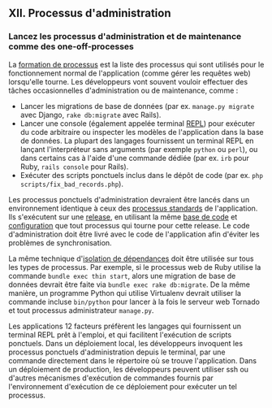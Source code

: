 ## XII. Processus d'administration
### Lancez les processus d'administration et de maintenance comme des one-off-processes

La [formation de processus](./concurrency) est la liste des processus qui sont utilisés pour le fonctionnement normal de l'application (comme gérer les requêtes web) lorsqu'elle tourne. Les développeurs vont souvent vouloir effectuer des tâches occasionnelles d'administration ou de maintenance, comme :

* Lancer les migrations de base de données (par ex. `manage.py migrate` avec Django, `rake db:migrate` avec Rails).
* Lancer une console (également appelée terminal [REPL](https://en.wikipedia.org/wiki/Read-eval-print_loop)) pour exécuter du code arbitraire ou inspecter les modèles de l'application dans la base de données. La plupart des langages fournissent un terminal REPL en lançant l'interpréteur sans arguments (par exemple `python` ou `perl`), ou dans certains cas à l'aide d'une commande dédiée (par ex. `irb` pour Ruby, `rails console` pour Rails).
* Exécuter des scripts ponctuels inclus dans le dépôt de code (par ex. `php scripts/fix_bad_records.php`).

Les processus ponctuels d'administration devraient être lancés dans un environnement identique à ceux des [processus standards](./processes) de l'application. Ils s'exécutent sur une [release](./build-release-run), en utilisant la même [base de code](./codebase) et [configuration](./config) que tout processus qui tourne pour cette release. Le code d'administration doit être livré avec le code de l'application afin d'éviter les problèmes de synchronisation.

La même technique d'[isolation de dépendances](./dependencies) doit être utilisée sur tous les types de processus. Par exemple, si le processus web de Ruby utilise la commande `bundle exec thin start`, alors une migration de base de données devrait être faite via `bundle exec rake db:migrate`. De la même manière, un programme Python qui utilise Virtualenv devrait utiliser la commande incluse `bin/python` pour lancer à la fois le serveur web Tornado et tout processus administrateur `manage.py`.

Les applications 12 facteurs préfèrent les langages qui fournissent un terminal REPL prêt à l'emploi, et qui facilitent l'exécution de scripts ponctuels. Dans un déploiement local, les développeurs invoquent les processus ponctuels d'administration depuis le terminal, par une commande directement dans le répertoire où se trouve l'application. Dans un déploiement de production, les développeurs peuvent utiliser ssh ou d'autres mécanismes d'exécution de commandes fournis par l'environnement d'exécution de ce déploiement pour exécuter un tel processus.
